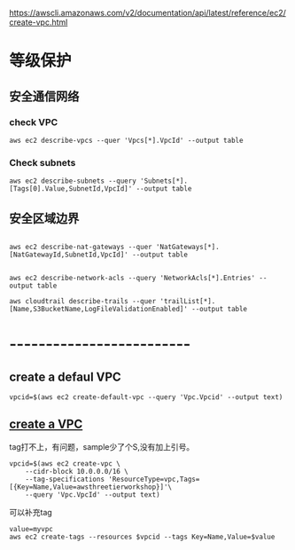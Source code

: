 https://awscli.amazonaws.com/v2/documentation/api/latest/reference/ec2/create-vpc.html

# 等级保护
## 安全通信网络

###  check VPC
```
aws ec2 describe-vpcs --quer 'Vpcs[*].VpcId' --output table

```
### Check subnets
```
aws ec2 describe-subnets --query 'Subnets[*].[Tags[0].Value,SubnetId,VpcId]' --output table
```

## 安全区域边界
```

aws ec2 describe-nat-gateways --quer 'NatGateways[*].[NatGatewayId,SubnetId,VpcId]' --output table
```
```

aws ec2 describe-network-acls --query 'NetworkAcls[*].Entries' --output table
```
```
aws cloudtrail describe-trails --quer 'trailList[*].[Name,S3BucketName,LogFileValidationEnabled]' --output table
```
# -------------------------
## create a defaul VPC
```
vpcid=$(aws ec2 create-default-vpc --query 'Vpc.Vpcid' --output text)  
```
## [create a VPC]([url](https://awscli.amazonaws.com/v2/documentation/api/latest/reference/ec2/create-vpc.html))
tag打不上，有问题，sample少了个S,没有加上引号。
```
vpcid=$(aws ec2 create-vpc \
    --cidr-block 10.0.0.0/16 \
    --tag-specifications 'ResourceType=vpc,Tags=[{Key=Name,Value=awsthreetierworkshop}]'\
    --query 'Vpc.VpcId' --output text)  
```
可以补充tag
```
value=myvpc
aws ec2 create-tags --resources $vpcid --tags Key=Name,Value=$value
```
